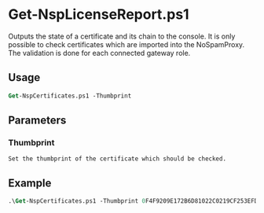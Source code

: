 # Get-NspLicenseReport.ps1

Outputs the state of a certificate and its chain to the console.
It is only possible to check certificates which are imported into the NoSpamProxy.
The validation is done for each connected gateway role.

## Usage 

```ps
Get-NspCertificates.ps1 -Thumbprint
```

## Parameters
### Thumbprint
    Set the thumbprint of the certificate which should be checked.
	
## Example

```ps
.\Get-NspCertificates.ps1 -Thumbprint 0F4F9209E172B6D81022C0219CF253EFD29689F6
```
